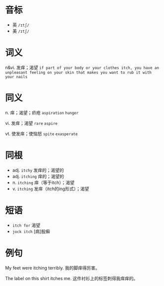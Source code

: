 # 音标

- 英 `/ɪtʃ/`
- 美 `/ɪtʃ/`

# 词义

n&vi. 发痒；渴望
`if part of your body or your clothes itch, you have an unpleasant feeling on your skin that makes you want to rub it with your nails`

# 同义

n. 痒；渴望；疥疮
`aspiration` `hunger`

vi. 发痒；渴望
`rare` `aspire`

vt. 使发痒；使恼怒
`spite` `exasperate`

# 同根

- adj. `itchy` 发痒的；渴望的
- adj. `itching` 痒的；渴望的
- n. `itching` 痒（等于itch）；渴望
- v. `itching` 发痒（itch的ing形式）；渴望

# 短语

- `itch for` 渴望
- `jock itch` [病]股癣

# 例句

My feet were itching terribly.
我的脚痒得厉害。

The label on this shirt itches me.
这件衬衫上的标签刺得我痒痒的。


